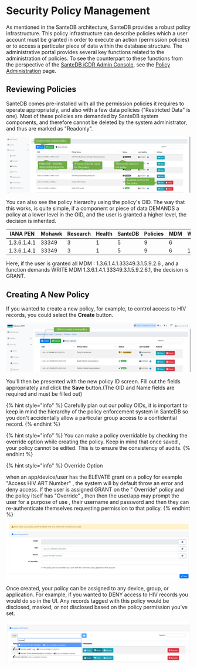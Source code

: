 # Security Policy Management

As mentioned in the SanteDB architecture, SanteDB provides a robust policy infrastructure. This policy infrastructure can describe policies which a user account must be granted in order to execute an action (permission policies) or to access a particular piece of data within the database structure. The administrative portal provides several key functions related to the administration of policies. To see the counterpart to these functions from the perspective of the [SanteDB iCDR Admin Console](../../../operations/server-administration/santedb-icdr-admin-console/), see the [Policy Administration](../../../operations/server-administration/santedb-icdr-admin-console/policy-administration.md) page.

## Reviewing Policies

SanteDB comes pre-installed with all the permission policies it requires to operate appropriately, and also with a few data policies ("Restricted Data" is one). Most of these policies are demanded by SanteDB system components, and therefore cannot be deleted by the system administrator, and thus are marked as "Readonly".

![](<../../../.gitbook/assets/image (61).png>)

You can also see the policy hierarchy using the policy's OID. The way that this works, is quite simple, if a component or piece of data DEMANDS a policy at a lower level in the OID,  and the user is granted a higher level, the decision is inherited.&#x20;

| IANA PEN    | Mohawk | Research | Health | SanteDB | Policies | MDM | Write |
| ----------- | ------ | -------- | ------ | ------- | -------- | --- | ----- |
| 1.3.6.1.4.1 | 33349  | 3        | 1      | 5       | 9        | 6   |       |
| 1.3.6.1.4.1 | 33349  | 3        | 1      | 5       | 9        | 6   | 1     |

Here, if the user is granted all MDM : 1.3.6.1.4.1.33349.3.1.5.9.2.6 , and a function demands WRITE MDM 1.3.6.1.4.1.33349.3.1.5.9.2.6.1, the decision is GRANT.

## Creating A New Policy

If you wanted to create a new policy, for example, to control access to HIV records, you could select the **Create** button.&#x20;

![](<../../../.gitbook/assets/1 (2).jpg>)

You'll then be presented with the new policy ID screen. Fill out the fields appropriately and click the **Save** button.(The OID and Name fields are required and must be filled out)

{% hint style="info" %}
Carefully plan out our policy OIDs, it is important to keep in mind the hierarchy of the policy enforcement system in SanteDB so you don't accidentally allow a particular group access to a confidential record.
{% endhint %}

{% hint style="info" %}
You can make a policy overridable by checking the override option while creating the policy. Keep in mind that once saved , your policy cannot be edited. This is to ensure the consistency of audits.
{% endhint %}

{% hint style="info" %}
Override Option

when an app/device/user has the ELEVATE grant on a policy for example "Access HIV ART Number" , the system will by default throw an error and deny access. If the user is assigned GRANT on the " Override" policy and the policy itself has "Override" , then then the user/app may prompt the user for a purpose of use , their username and password and then they can re-authenticate themselves requesting permission to that policy.
{% endhint %}



![](<../../../.gitbook/assets/CreatePolicyForm (2).png>)

Once created, your policy can be assigned to any device, group, or application. For example, if you wanted to DENY access to HIV records you would do so in the UI. Any records tagged with this policy would be disclosed, masked, or not disclosed based on the policy permission you've set.

![](<../../../.gitbook/assets/image (63).png>)

##

